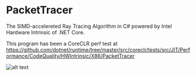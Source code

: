 # PacketTracer
The SIMD-accelereted Ray Tracing Algorithm in C# powered by Intel Hardware Intrinsic of .NET Core.

This program has been a CoreCLR perf test at https://github.com/dotnet/runtime/tree/master/src/coreclr/tests/src/JIT/Performance/CodeQuality/HWIntrinsic/X86/PacketTracer

![alt text](./OutputPicture.png)
